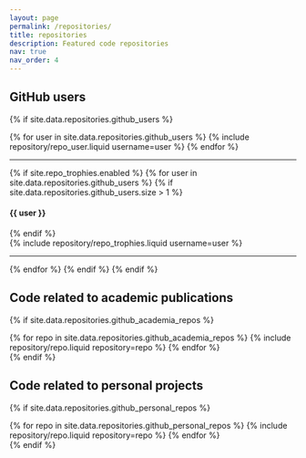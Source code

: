 ```yaml
---
layout: page
permalink: /repositories/
title: repositories
description: Featured code repositories
nav: true
nav_order: 4
---
```


## GitHub users

{% if site.data.repositories.github_users %}

<div class="repositories d-flex flex-wrap flex-md-row flex-column justify-content-between align-items-center">
  {% for user in site.data.repositories.github_users %}
    {% include repository/repo_user.liquid username=user %}
  {% endfor %}
</div>

---

{% if site.repo_trophies.enabled %}
{% for user in site.data.repositories.github_users %}
{% if site.data.repositories.github_users.size > 1 %}

  <h4>{{ user }}</h4>
  {% endif %}
  <div class="repositories d-flex flex-wrap flex-md-row flex-column justify-content-between align-items-center">
  {% include repository/repo_trophies.liquid username=user %}
  </div>

---

{% endfor %}
{% endif %}
{% endif %}

## Code related to academic publications

{% if site.data.repositories.github_academia_repos %}

<div class="repositories d-flex flex-wrap flex-md-row flex-column justify-content-between align-items-center">
  {% for repo in site.data.repositories.github_academia_repos %}
    {% include repository/repo.liquid repository=repo %}
  {% endfor %}
</div>
{% endif %}

## Code related to personal projects

{% if site.data.repositories.github_personal_repos %}

<div class="repositories d-flex flex-wrap flex-md-row flex-column justify-content-between align-items-center">
  {% for repo in site.data.repositories.github_personal_repos %}
    {% include repository/repo.liquid repository=repo %}
  {% endfor %}
</div>
{% endif %}